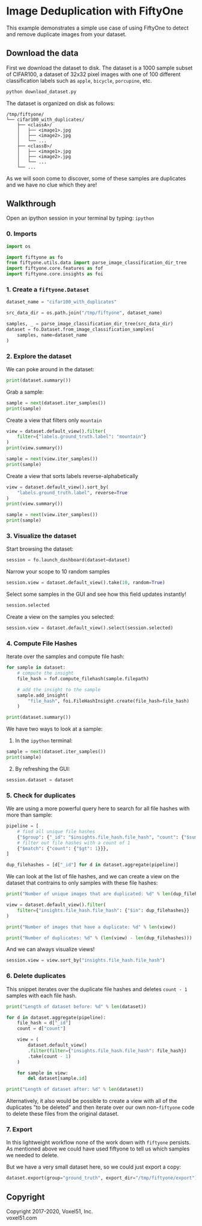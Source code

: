 # Image Deduplication with FiftyOne

This example demonstrates a simple use case of using FiftyOne to detect and
remove duplicate images from your dataset.

## Download the data

First we download the dataset to disk. The dataset is a 1000 sample subset of
CIFAR100, a dataset of 32x32 pixel images with one of 100 different
classification labels such as `apple`, `bicycle`, `porcupine`, etc.

```bash
python download_dataset.py
```

The dataset is organized on disk as follows:

```
/tmp/fiftyone/
└── cifar100_with_duplicates/
    ├── <classA>/
    │   ├── <image1>.jpg
    │   ├── <image2>.jpg
    │   └── ...
    ├── <classB>/
    │   ├── <image1>.jpg
    │   ├── <image2>.jpg
    │   └── ...
    └── ...
```

As we will soon come to discover, some of these samples are duplicates and
we have no clue which they are!

## Walkthrough

Open an ipython session in your terminal by typing: `ipython`

### 0. Imports

```python
import os

import fiftyone as fo
from fiftyone.utils.data import parse_image_classification_dir_tree
import fiftyone.core.features as fof
import fiftyone.core.insights as foi
```

### 1. Create a `fiftyone.Dataset`

```python
dataset_name = "cifar100_with_duplicates"

src_data_dir = os.path.join("/tmp/fiftyone", dataset_name)

samples, _ = parse_image_classification_dir_tree(src_data_dir)
dataset = fo.Dataset.from_image_classification_samples(
    samples, name=dataset_name
)
```

### 2. Explore the dataset

We can poke around in the dataset:

```python
print(dataset.summary())
```

Grab a sample:

```python
sample = next(dataset.iter_samples())
print(sample)
```

Create a view that filters only `mountain`

```python
view = dataset.default_view().filter(
    filter={"labels.ground_truth.label": "mountain"}
)
print(view.summary())

sample = next(view.iter_samples())
print(sample)
```

Create a view that sorts labels reverse-alphabetically

```python
view = dataset.default_view().sort_by(
    "labels.ground_truth.label", reverse=True
)
print(view.summary())

sample = next(view.iter_samples())
print(sample)
```

### 3. Visualize the dataset

Start browsing the dataset:

```python
session = fo.launch_dashboard(dataset=dataset)
```

Narrow your scope to 10 random samples

```python
session.view = dataset.default_view().take(10, random=True)
```

Select some samples in the GUI and see how this field updates instantly!

```python
session.selected
```

Create a view on the samples you selected:

```python
session.view = dataset.default_view().select(session.selected)
```

### 4. Compute File Hashes

Iterate over the samples and compute file hash:

```python
for sample in dataset:
    # compute the insight
    file_hash = fof.compute_filehash(sample.filepath)

    # add the insight to the sample
    sample.add_insight(
        "file_hash", foi.FileHashInsight.create(file_hash=file_hash)
    )

print(dataset.summary())
```

We have two ways to look at a sample:

1. In the `ipython` terminal:

```python
sample = next(dataset.iter_samples())
print(sample)
```

2. By refreshing the GUI:

```python
session.dataset = dataset
```

### 5. Check for duplicates

We are using a more powerful query here to search for all file hashes with
more than sample:

```python
pipeline = [
    # find all unique file hashes
    {"$group": {"_id": "$insights.file_hash.file_hash", "count": {"$sum": 1}}},
    # filter out file hashes with a count of 1
    {"$match": {"count": {"$gt": 1}}},
]

dup_filehashes = [d["_id"] for d in dataset.aggregate(pipeline)]
```

We can look at the list of file hashes, and we can create a view on the dataset
that contrains to only samples with these file hashes:

```python
print("Number of unique images that are duplicated: %d" % len(dup_filehashes))

view = dataset.default_view().filter(
    filter={"insights.file_hash.file_hash": {"$in": dup_filehashes}}
)

print("Number of images that have a duplicate: %d" % len(view))

print("Number of duplicates: %d" % (len(view) - len(dup_filehashes)))
```

And we can always visualize views!

```python
session.view = view.sort_by("insights.file_hash.file_hash")
```

### 6. Delete duplicates

This snippet iterates over the duplicate file hashes and deletes `count - 1`
samples with each file hash.

```python
print("Length of dataset before: %d" % len(dataset))

for d in dataset.aggregate(pipeline):
    file_hash = d["_id"]
    count = d["count"]

    view = (
        dataset.default_view()
        .filter(filter={"insights.file_hash.file_hash": file_hash})
        .take(count - 1)
    )

    for sample in view:
        del dataset[sample.id]

print("Length of dataset after: %d" % len(dataset))
```

Alternatively, it also would be possible to create a view with all of the
duplicates "to be deleted" and then iterate over our own non-`fiftyone` code
to delete these files from the original dataset.

### 7. Export

In this lightweight workflow none of the work down with `fiftyone` persists.
As mentioned above we could have used fiftyone to tell us which samples we
needed to delete.

But we have a very small dataset here, so we could just export a copy:

```python
dataset.export(group="ground_truth", export_dir="/tmp/fiftyone/export")
```

## Copyright

Copyright 2017-2020, Voxel51, Inc.<br>
voxel51.com
